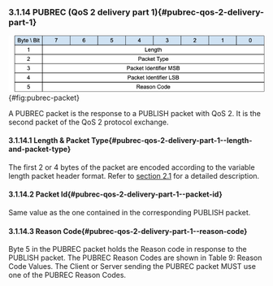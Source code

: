 <!-- transformation-note: left upstream numbering of headings for verification -->
### 3.1.14 PUBREC (QoS 2 delivery part 1){#pubrec-qos-2-delivery-part-1}

![PUBREC Packet](images/packet/pubrec.png "PUBREC Packet"){#fig:pubrec-packet}

A PUBREC packet is the response to a PUBLISH packet with QoS 2. It is the second packet of the QoS 2 protocol exchange.

<!-- transformation-note: left upstream numbering of headings for verification -->
#### 3.1.14.1 Length &amp; Packet Type{#pubrec-qos-2-delivery-part-1--length-and-packet-type}

The first 2 or 4 bytes of the packet are encoded according to the variable length packet header format.
Refer to [section 2.1](#structure-of-an-mqtt-sn-control-packet) for a detailed description.

<!-- transformation-note: left upstream numbering of headings for verification -->
#### 3.1.14.2 Packet Id{#pubrec-qos-2-delivery-part-1--packet-id}

Same value as the one contained in the corresponding PUBLISH packet.

<!-- transformation-note: left upstream numbering of headings for verification -->
#### 3.1.14.3 Reason Code{#pubrec-qos-2-delivery-part-1--reason-code}

<!-- transformation-note: the below table ref upstream 9 "Reason Code Values" needs verification before transforming into a semantic ref later. -->
Byte 5 in the PUBREC packet holds the Reason code in response to the PUBLISH packet.
The PUBREC Reason Codes are shown in Table 9: Reason Code Values.
The Client or Server sending the PUBREC packet MUST use one of the PUBREC Reason Codes.
